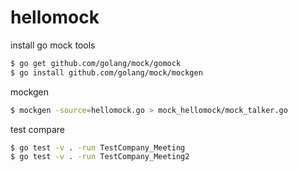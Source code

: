# hellomock

install go mock tools
```bash
$ go get github.com/golang/mock/gomock
$ go install github.com/golang/mock/mockgen
```

mockgen
```bash
$ mockgen -source=hellomock.go > mock_hellomock/mock_talker.go
```

test compare
```bash
$ go test -v . -run TestCompany_Meeting
$ go test -v . -run TestCompany_Meeting2
```
